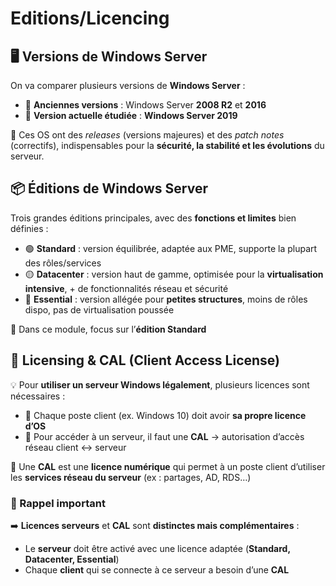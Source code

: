 # Editions/Licencing

## **🖥️ Versions de Windows Server**

On va comparer plusieurs versions de **Windows Server** :

- 🌱 **Anciennes versions** : Windows Server **2008 R2** et **2016**
- 🌳 **Version actuelle étudiée** : **Windows Server 2019**

📌 Ces OS ont des *releases* (versions majeures) et des *patch notes* (correctifs), indispensables pour la **sécurité, la stabilité et les évolutions** du serveur.



## **📦 Éditions de Windows Server**

Trois grandes éditions principales, avec des **fonctions et limites** bien définies :

- 🟢 **Standard** : version équilibrée, adaptée aux PME, supporte la plupart des rôles/services
- 🟡 **Datacenter** : version haut de gamme, optimisée pour la **virtualisation intensive**, + de fonctionnalités réseau et sécurité
- 🔴 **Essential** : version allégée pour **petites structures**, moins de rôles dispo, pas de virtualisation poussée

🎯 Dans ce module, focus sur l’**édition Standard**



## **🧾 Licensing & CAL (Client Access License)**

💡 Pour **utiliser un serveur Windows légalement**, plusieurs licences sont nécessaires :

- 🪪 Chaque poste client (ex. Windows 10) doit avoir **sa propre licence d’OS**
- 🔑 Pour accéder à un serveur, il faut une **CAL** → autorisation d’accès réseau client ↔ serveur

📌 Une **CAL** est une **licence numérique** qui permet à un poste client d’utiliser les **services réseau du serveur** (ex : partages, AD, RDS…)



### **🔁 Rappel important**

➡️ **Licences serveurs** et **CAL** sont **distinctes mais complémentaires** :

- Le **serveur** doit être activé avec une licence adaptée (**Standard, Datacenter, Essential**)
- Chaque **client** qui se connecte à ce serveur a besoin d’une **CAL**



